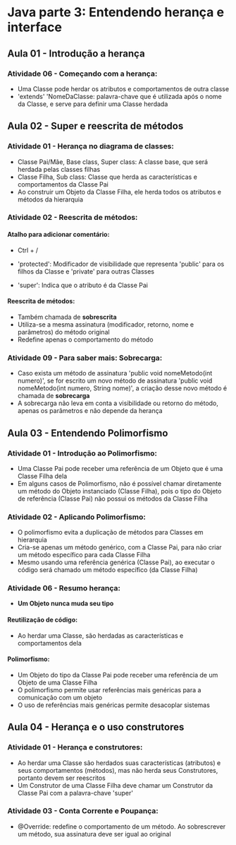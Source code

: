 # Java parte 3: Entendendo herança e interface

## Aula 01 - Introdução a herança

### Atividade 06 - Começando com a herança:

- Uma Classe pode herdar os atributos e comportamentos de outra classe
- 'extends' 'NomeDaClasse: palavra-chave que é utilizada após o nome da Classe, e serve para definir uma Classe herdada

## Aula 02 - Super e reescrita de métodos

### Atividade 01 - Herança no diagrama de classes:

- Classe Pai/Mãe, Base class, Super class: A classe base, que será herdada pelas classes filhas
- Classe Filha, Sub class: Classe que herda as características e comportamentos da Classe Pai
- Ao construir um Objeto da Classe Filha, ele herda todos os atributos e métodos da hierarquia

### Atividade 02 - Reescrita de métodos:

#### Atalho para adicionar comentário:

- Ctrl + /

- 'protected': Modificador de visibilidade que representa 'public' para os filhos da Classe e 'private' para outras Classes
- 'super': Indica que o atributo é da Classe Pai

#### Reescrita de métodos:

- Também chamada de **sobrescrita**
- Utiliza-se a mesma assinatura (modificador, retorno, nome e parâmetros) do método original
- Redefine apenas o comportamento do método

### Atividade 09 - Para saber mais: Sobrecarga:

- Caso exista um método de assinatura 'public void nomeMetodo(int numero)', se for escrito um novo método de assinatura 'public void nomeMetodo(int numero, String nome)', a criação desse novo método é chamada de **sobrecarga**
- A sobrecarga não leva em conta a visibilidade ou retorno do método, apenas os parâmetros e não depende da herança

## Aula 03 - Entendendo Polimorfismo

### Atividade 01 - Introdução ao Polimorfismo:

- Uma Classe Pai pode receber uma referência de um Objeto que é uma Classe Filha dela
- Em alguns casos de Polimorfismo, não é possível chamar diretamente um método do Objeto instanciado (Classe Filha), pois o tipo do Objeto de referência (Classe Pai) não possui os métodos da Classe Filha

### Atividade 02 - Aplicando Polimorfismo:

- O polimorfismo evita a duplicação de métodos para Classes em hierarquia
- Cria-se apenas um método genérico, com a Classe Pai, para não criar um método específico para cada Classe Filha
- Mesmo usando uma referência genérica (Classe Pai), ao executar o código será chamado um método específico (da Classe Filha)

### Atividade 06 - Resumo herança:

- **Um Objeto nunca muda seu tipo**

#### Reutilização de código:

- Ao herdar uma Classe, são herdadas as características e comportamentos dela

#### Polimorfismo:

- Um Objeto do tipo da Classe Pai pode receber uma referência de um Objeto de uma Classe Filha
- O polimorfismo permite usar referências mais genéricas para a comunicação com um objeto
- O uso de referências mais genéricas permite desacoplar sistemas


## Aula 04 - Herança e o uso construtores

### Atividade 01 - Herança e construtores:

- Ao herdar uma Classe são herdados suas características (atributos) e seus comportamentos (métodos), mas não herda seus Construtores, portanto devem ser reescritos
- Um Construtor de uma Classe Filha deve chamar um Construtor da Classe Pai com a palavra-chave 'super'

### Atividade 03 - Conta Corrente e Poupança:

- @Override: redefine o comportamento de um método. Ao sobrescrever um método, sua assinatura deve ser igual ao original
